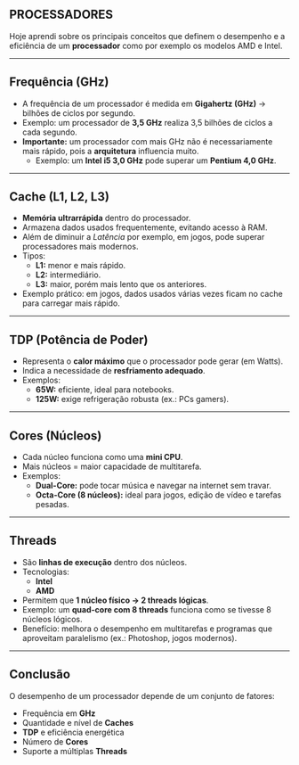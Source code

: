 ## PROCESSADORES 

Hoje aprendi sobre os principais conceitos que definem o desempenho e a eficiência de um **processador** como por exemplo os modelos AMD e Intel.  

---

##  Frequência (GHz)  
- A frequência de um processador é medida em **Gigahertz (GHz)** → bilhões de ciclos por segundo.  
- Exemplo: um processador de **3,5 GHz** realiza 3,5 bilhões de ciclos a cada segundo.  
- **Importante:** um processador com mais GHz não é necessariamente mais rápido, pois a **arquitetura** influencia muito.  
  - Exemplo: um **Intel i5 3,0 GHz** pode superar um **Pentium 4,0 GHz**.  

---

##  Cache (L1, L2, L3)  
- **Memória ultrarrápida** dentro do processador.  
- Armazena dados usados frequentemente, evitando acesso à RAM.
- Além de diminuir a *Latência* por exemplo, em jogos, pode superar processadores mais modernos.  
- Tipos:  
  - **L1:** menor e mais rápido.  
  - **L2:** intermediário.  
  - **L3:** maior, porém mais lento que os anteriores.  
- Exemplo prático: em jogos, dados usados várias vezes ficam no cache para carregar mais rápido.  

---

##  TDP (Potência de Poder)  
- Representa o **calor máximo** que o processador pode gerar (em Watts).  
- Indica a necessidade de **resfriamento adequado**.  
- Exemplos:  
  - **65W:** eficiente, ideal para notebooks.  
  - **125W:** exige refrigeração robusta (ex.: PCs gamers).  

---

##  Cores (Núcleos)  
- Cada núcleo funciona como uma **mini CPU**.  
- Mais núcleos = maior capacidade de multitarefa.  
- Exemplos:  
  - **Dual-Core:** pode tocar música e navegar na internet sem travar.  
  - **Octa-Core (8 núcleos):** ideal para jogos, edição de vídeo e tarefas pesadas.  

---

##  Threads  
- São **linhas de execução** dentro dos núcleos.  
- Tecnologias:  
  - **Intel**  
  - **AMD**  
- Permitem que **1 núcleo físico → 2 threads lógicas**.  
- Exemplo: um **quad-core com 8 threads** funciona como se tivesse 8 núcleos lógicos.  
- Benefício: melhora o desempenho em multitarefas e programas que aproveitam paralelismo (ex.: Photoshop, jogos modernos).  

---

##  Conclusão  
O desempenho de um processador depende de um conjunto de fatores:  
- Frequência em **GHz**  
- Quantidade e nível de **Caches**  
- **TDP** e eficiência energética  
- Número de **Cores**  
- Suporte a múltiplas **Threads**  

